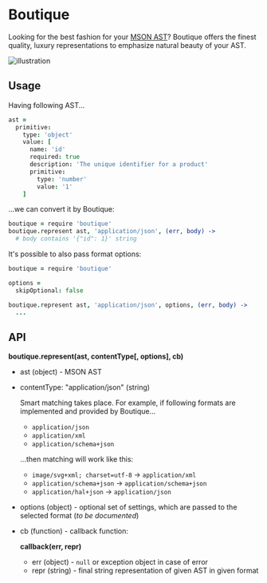 # Boutique

Looking for the best fashion for your [MSON AST](https://github.com/apiaryio/mson-ast)? Boutique offers the finest quality, luxury representations to emphasize natural beauty of your AST.

![illustration](https://github.com/apiaryio/boutique/blob/master/assets/boutique.png?raw=true)

## Usage

Having following AST...

```coffee
ast =
  primitive:
    type: 'object'
    value: [
      name: 'id'
      required: true
      description: 'The unique identifier for a product'
      primitive:
        type: 'number'
        value: '1'
    ]
```

...we can convert it by Boutique:

```coffee
boutique = require 'boutique'
boutique.represent ast, 'application/json', (err, body) ->
  # body contains '{"id": 1}' string
```

It's possible to also pass format options:

```coffee
boutique = require 'boutique'

options =
  skipOptional: false

boutique.represent ast, 'application/json', options, (err, body) ->
  ...
```

## API

**boutique.represent(ast, contentType[, options], cb)**

-   ast (object) - MSON AST
-   contentType: "application/json" (string)
    
    Smart matching takes place. For example, if following formats are implemented and provided by Boutique...

    -   `application/json`
    -   `application/xml`
    -   `application/schema+json`

    ...then matching will work like this:

    -   `image/svg+xml; charset=utf-8` → `application/xml`
    -   `application/schema+json` → `application/schema+json`
    -   `application/hal+json` → `application/json`

-   options (object) - optional set of settings, which are passed to the selected format (*to be documented*)
-   cb (function) - callback function:
    
    **callback(err, repr)**

    -   err (object) - `null` or exception object in case of error
    -   repr (string) - final string representation of given AST in given format
